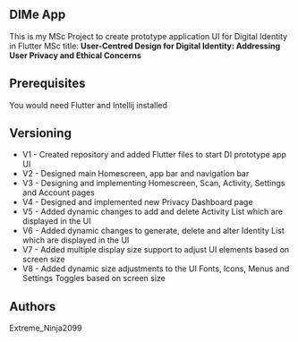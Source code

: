## DIMe App
This is my MSc Project to create prototype application UI for Digital Identity in Flutter
MSc title: **User-Centred Design for Digital Identity: Addressing User Privacy and Ethical Concerns**

## **Prerequisites**

You would need Flutter and Intellij installed

## **Versioning**
- V1 - Created repository and added Flutter files to start DI prototype app UI
- V2 - Designed main Homescreen, app bar and navigation bar
- V3 - Designing and implementing Homescreen, Scan, Activity, Settings and Account pages
- V4 - Designed and implemented new Privacy Dashboard page
- V5 - Added dynamic changes to add and delete Activity List which are displayed in the UI
- V6 - Added dynamic changes to generate, delete and alter Identity List which are displayed in the UI
- V7 - Added multiple display size support to adjust UI elements based on screen size
- V8 - Added dynamic size adjustments to the UI Fonts, Icons, Menus and Settings Toggles based on screen size

## **Authors**

Extreme_Ninja2099